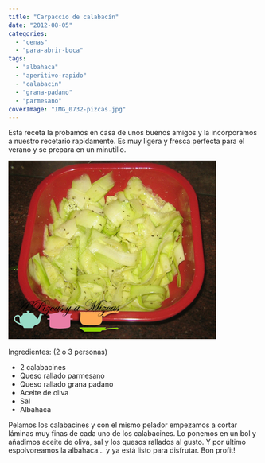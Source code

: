 ```yaml
---
title: "Carpaccio de calabacín"
date: "2012-08-05"
categories: 
  - "cenas"
  - "para-abrir-boca"
tags: 
  - "albahaca"
  - "aperitivo-rapido"
  - "calabacin"
  - "grana-padano"
  - "parmesano"
coverImage: "IMG_0732-pizcas.jpg"
---
```


Esta receta la probamos en casa de unos buenos amigos y la incorporamos a nuestro recetario rapidamente. Es muy ligera y fresca perfecta para el verano y se prepara en un minutillo.

![](images/IMG_0732-pizcas.jpg "IMG_0732 (pizcas)")

Ingredientes: (2 o 3 personas)

- 2 calabacines
- Queso rallado parmesano
- Queso rallado grana padano
- Aceite de oliva
- Sal
- Albahaca

Pelamos los calabacines y con el mismo pelador empezamos a cortar láminas muy finas de cada uno de los calabacines. Lo ponemos en un bol y añadimos aceite de oliva, sal y los quesos rallados al gusto. Y por último espolvoreamos la albahaca... y ya está listo para disfrutar. Bon profit!
